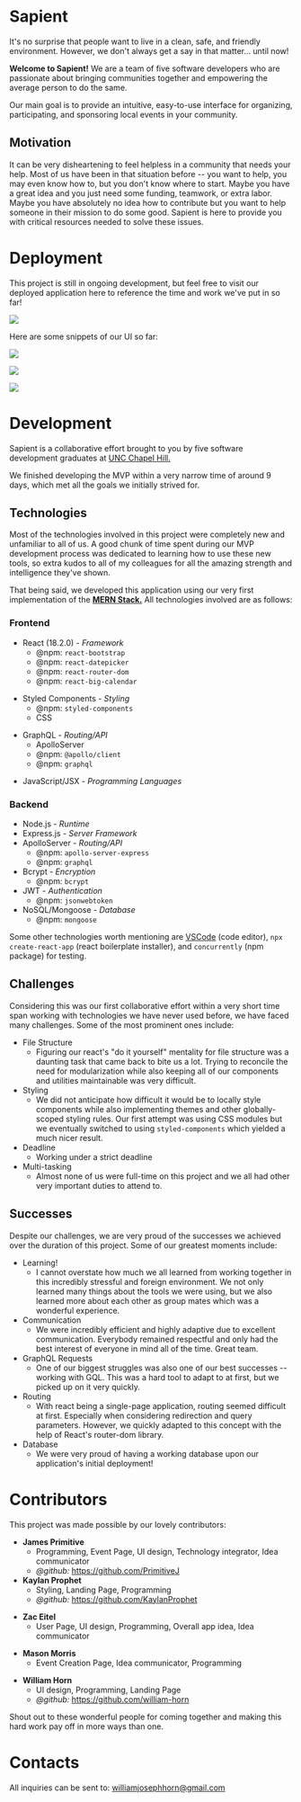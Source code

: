 # Sapient

It's no surprise that people want to live in a clean, safe, and friendly environment. However, we don't always get a say in that matter... until now! 

**Welcome to Sapient!** We are a team of five software developers who are passionate about bringing communities together and empowering the average person to do the same.

Our main goal is to provide an intuitive, easy-to-use interface for organizing, participating, and sponsoring local events in your community.


## Motivation

It can be very disheartening to feel helpless in a community that needs your help. Most of us have been in that situation before -- you want to help, you may even know how to, but you don't know where to start. Maybe you have a great idea and you just need some funding, teamwork, or extra labor. Maybe you have absolutely no idea how to contribute but you want to help someone in their mission to do some good. Sapient is here to provide you with critical resources needed to solve these issues.

# Deployment

This project is still in ongoing development, but feel free to visit our deployed application here to reference the time and work we've put in so far!

<a href="https://sapient-origin.herokuapp.com/home"><img src="./package-assets/header-page.png"></a>

Here are some snippets of our UI so far:

<a href="https://sapient-origin.herokuapp.com/home"><img src="./package-assets/login.png"></a>

<a href="https://sapient-origin.herokuapp.com/home"><img src="./package-assets/logged-in.png"></a>

<a href="https://sapient-origin.herokuapp.com/home"><img src="./package-assets/user-home-calendar.png"></a>

# Development

Sapient is a collaborative effort brought to you by five software development graduates at [UNC Chapel Hill.](https://www.unc.edu/)

We finished developing the MVP within a very narrow time of around 9 days, which met all the goals we initially strived for.

## Technologies

Most of the technologies involved in this project were completely new and unfamiliar to all of us. A good chunk of time spent during our MVP development process was dedicated to learning how to use these new tools, so extra kudos to all of my colleagues for all the amazing strength and intelligence they've shown.

That being said, we developed this application using our very first implementation of the [**MERN Stack.**](https://www.geeksforgeeks.org/mern-stack/) All technologies involved are as follows:

### **Frontend**

- React (18.2.0) - *Framework*
    * @npm: `react-bootstrap`
    * @npm: `react-datepicker`
    * @npm: `react-router-dom`
    * @npm: `react-big-calendar`
* Styled Components - *Styling*
    - @npm: `styled-components`
    - CSS
- GraphQL - *Routing/API*
    * ApolloServer
    * @npm: `@apollo/client`
    * @npm: `graphql`
* JavaScript/JSX - *Programming Languages*

### **Backend**

- Node.js - *Runtime*
- Express.js - *Server Framework*
- ApolloServer - *Routing/API*
    * @npm: `apollo-server-express`
    * @npm: `graphql`
- Bcrypt - *Encryption*
    * @npm: `bcrypt`
- JWT - *Authentication*
    * @npm: `jsonwebtoken`
- NoSQL/Mongoose - *Database*
    * @npm: `mongoose`

Some other technologies worth mentioning are [VSCode](https://code.visualstudio.com/) (code editor), `npx create-react-app` (react boilerplate installer), and `concurrently` (npm package) for testing.

## Challenges

Considering this was our first collaborative effort within a very short time span working with technologies we have never used before, we have faced many challenges. Some of the most prominent ones include:

- File Structure
    * Figuring our react's "do it yourself" mentality for file structure was a daunting task that came back to bite us a lot. Trying to reconcile the need for modularization while also keeping all of our components and utilities maintainable was very difficult.
- Styling
    * We did not anticipate how difficult it would be to locally style components while also implementing themes and other globally-scoped styling rules. Our first attempt was using CSS modules but we eventually switched to using `styled-components` which yielded a much nicer result.
- Deadline
    * Working under a strict deadline
- Multi-tasking
    * Almost none of us were full-time on this project and we all had other very important duties to attend to.

## Successes

Despite our challenges, we are very proud of the successes we achieved over the duration of this project. Some of our greatest moments include:

* Learning!
    - I cannot overstate how much we all learned from working together in this incredibly stressful and foreign environment. We not only learned many things about the tools we were using, but we also learned more about each other as group mates which was a wonderful experience.
* Communication 
    - We were incredibly efficient and highly adaptive due to excellent communication. Everybody remained respectful and only had the best interest of everyone in mind all of the time. Great team.
* GraphQL Requests
    - One of our biggest struggles was also one of our best successes -- working with GQL. This was a hard tool to adapt to at first, but we picked up on it very quickly.
* Routing
    - With react being a single-page application, routing seemed difficult at first. Especially when considering redirection and query parameters. However, we quickly adapted to this concept with the help of React's router-dom library.
* Database
    - We were very proud of having a working database upon our application's initial deployment!


# Contributors

This project was made possible by our lovely contributors:

- **James Primitive**
    * Programming, Event Page, UI design, Technology integrator, Idea communicator
    * *@github:* https://github.com/PrimitiveJ
- **Kaylan Prophet**
    * Styling, Landing Page, Programming
    * *@github:* https://github.com/KaylanProphet
* **Zac Eitel**
    - User Page, UI design, Programming, Overall app idea, Idea communicator
- **Mason Morris**
    * Event Creation Page, Idea communicator, Programming
* **William Horn**
    - UI design, Programming, Landing Page
    * *@github:* https://github.com/william-horn

Shout out to these wonderful people for coming together and making this hard work pay off in more ways than one.

# Contacts

All inquiries can be sent to: williamjosephhorn@gmail.com
